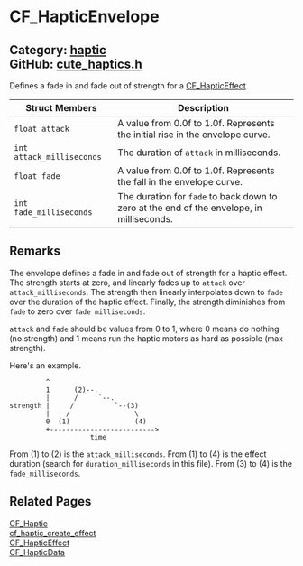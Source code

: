 [](../header.md ':include')

# CF_HapticEnvelope

Category: [haptic](/api_reference?id=haptic)  
GitHub: [cute_haptics.h](https://github.com/RandyGaul/cute_framework/blob/master/include/cute_haptics.h)  
---

Defines a fade in and fade out of strength for a [CF_HapticEffect](/haptic/cf_hapticeffect.md).

Struct Members | Description
--- | ---
`float attack` | A value from 0.0f to 1.0f. Represents the initial rise in the envelope curve.
`int attack_milliseconds` | The duration of `attack` in milliseconds.
`float fade` | A value from 0.0f to 1.0f. Represents the fall in the envelope curve.
`int fade_milliseconds` | The duration for `fade` to back down to zero at the end of the envelope, in milliseconds.

## Remarks

The envelope defines a fade in and fade out of strength for a haptic effect. The strength
starts at zero, and linearly fades up to `attack` over `attack_milliseconds`. The strength
then linearly interpolates down to `fade` over the duration of the haptic effect. Finally, the
strength diminishes from `fade` to zero over `fade milliseconds`.

`attack` and `fade` should be values from 0 to 1, where 0 means do nothing (no strength) and
1 means run the haptic motors as hard as possible (max strength).

Here's an example.

```
         ^
         1      (2)--.
         |      /     `--.
strength |     /          `--(3)
         |    /                \
         0  (1)                (4)
         +-------------------------->
                    time
```

From (1) to (2) is the `attack_milliseconds`.
From (1) to (4) is the effect duration (search for `duration_milliseconds` in this file).
From (3) to (4) is the `fade_milliseconds`.

## Related Pages

[CF_Haptic](/haptic/cf_haptic.md)  
[cf_haptic_create_effect](/haptic/cf_haptic_create_effect.md)  
[CF_HapticEffect](/haptic/cf_hapticeffect.md)  
[CF_HapticData](/haptic/cf_hapticdata.md)  
